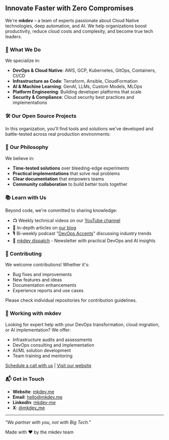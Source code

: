 ## Innovate Faster with Zero Compromises

We're **mkdev** – a team of experts passionate about Cloud Native technologies, deep automation, and AI. We help organizations boost productivity, reduce cloud costs and complexity, and become true tech leaders.

### 🚀 What We Do

We specialize in:
- **DevOps & Cloud Native**: AWS, GCP, Kubernetes, GitOps, Containers, CI/CD
- **Infrastructure as Code**: Terraform, Ansible, CloudFormation
- **AI & Machine Learning**: GenAI, LLMs, Custom Models, MLOps
- **Platform Engineering**: Building developer platforms that scale
- **Security & Compliance**: Cloud security best practices and implementations

### 🛠️ Our Open Source Projects

In this organization, you'll find tools and solutions we've developed and battle-tested across real production environments:

### 🤝 Our Philosophy

We believe in:

- **Time-tested solutions** over bleeding-edge experiments
- **Practical implementations** that solve real problems
- **Clear documentation** that empowers teams
- **Community collaboration** to build better tools together

### 📚 Learn with Us

Beyond code, we're committed to sharing knowledge:
- 📺 Weekly technical videos on our [YouTube channel](https://youtube.com/@mkdevme)
- 📝 In-depth articles on [our blog](https://mkdev.me/posts)
- 🎙️ Bi-weekly podcast "[DevOps Accents](https://mkdev.me/categories/podcast)" discussing industry trends
- 📧 [mkdev dispatch](https://mkdev.me/categories/newsletter) - Newsletter with practical DevOps and AI insights

### 🌟 Contributing

We welcome contributions! Whether it's:

- Bug fixes and improvements
- New features and ideas
- Documentation enhancements
- Experience reports and use cases

Please check individual repositories for contribution guidelines.

### 💼 Working with mkdev

Looking for expert help with your DevOps transformation, cloud migration, or AI implementation? We offer:

- Infrastructure audits and assessments
- DevOps consulting and implementation
- AI/ML solution development
- Team training and mentoring

[Schedule a call with us](https://l.mkdev.me/callaudit) | [Visit our website](https://mkdev.me)

### 📬 Get in Touch

- **Website**: [mkdev.me](https://mkdev.me)
- **Email**: hello@mkdev.me
- **LinkedIn**: [mkdev-me](https://linkedin.com/company/mkdev)
- **X**: [@mkdev_me](https://x.com/mkdev_me)

---

*"We partner with you, not with Big Tech."*

Made with ❤️ by the mkdev team
